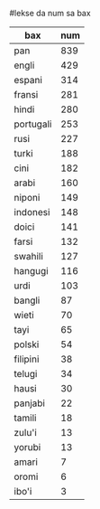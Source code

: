 #lekse da num sa bax

| bax | num |
|-----|-----|
| pan | 839 |
| engli | 429 |
| espani | 314 |
| fransi | 281 |
| hindi | 280 |
| portugali | 253 |
| rusi | 227 |
| turki | 188 |
| cini | 182 |
| arabi | 160 |
| niponi | 149 |
| indonesi | 148 |
| doici | 141 |
| farsi | 132 |
| swahili | 127 |
| hangugi | 116 |
| urdi | 103 |
| bangli | 87 |
| wieti | 70 |
| tayi | 65 |
| polski | 54 |
| filipini | 38 |
| telugi | 34 |
| hausi | 30 |
| panjabi | 22 |
| tamili | 18 |
| zulu'i | 13 |
| yorubi | 13 |
| amari | 7 |
| oromi | 6 |
| ibo'i | 3 |
